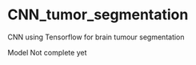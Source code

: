 # CNN_tumor_segmentation
CNN using Tensorflow  for brain tumour segmentation

Model Not complete yet

